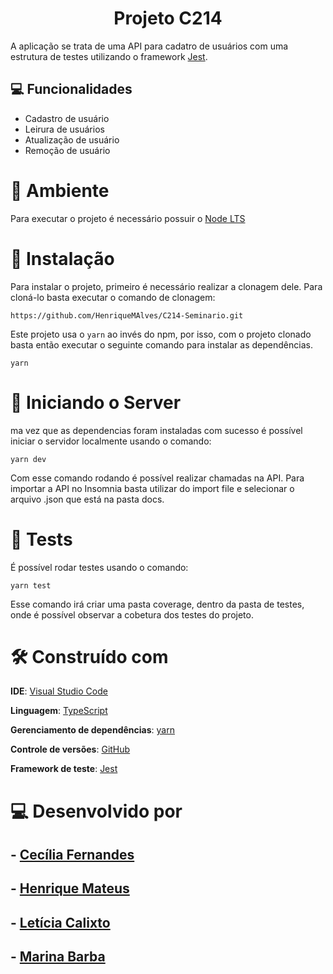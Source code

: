 <h1 align="center">Projeto C214</h1> 


A aplicação se trata de uma API para cadatro de usuários com uma estrutura de testes utilizando o framework [Jest](https://jestjs.io/).

## 💻 Funcionalidades
- Cadastro de usuário
- Leirura de usuários
- Atualização de usuário
- Remoção de usuário

# 🌳 Ambiente
Para executar o projeto é necessário possuir o [Node LTS](https://nodejs.org/en/download/)

# 🔧 Instalação
Para instalar o projeto, primeiro é necessário realizar a clonagem dele. Para cloná-lo basta executar o comando de clonagem:
```
https://github.com/HenriqueMAlves/C214-Seminario.git
```

Este projeto usa o ```yarn``` ao invés do npm, por isso, com o projeto clonado basta então executar o seguinte comando para instalar as dependências.
```
yarn
```

# 🚀 Iniciando o Server
ma vez que as dependencias foram instaladas com sucesso é possível iniciar o servidor localmente usando o comando:
```
yarn dev
```

Com esse comando rodando é possível realizar chamadas na API. Para importar a API no Insomnia basta utilizar do import file e selecionar o arquivo .json que está na pasta docs.


# 🚀 Tests
É possível rodar testes usando o comando:
```
yarn test
```

Esse comando irá criar uma pasta coverage, dentro da pasta de testes, onde é possível observar a cobetura dos testes do projeto.

# 🛠️ Construído com

**IDE**: [Visual Studio Code](https://code.visualstudio.com/)

**Linguagem**: [TypeScript](https://www.typescriptlang.org/)

**Gerenciamento de dependências**: [yarn](https://yarnpkg.com/)

**Controle de versões**: [GitHub](https://github.com/)

**Framework de teste**: [Jest](https://jestjs.io/)

# 💻 Desenvolvido por
## - [Cecília Fernandes](https://github.com/ninth-in)
## - [Henrique Mateus](https://github.com/HenriqueMAlves)
## - [Letícia Calixto](https://github.com/LeticiaCalixto)
## - [Marina Barba](https://github.com/marinabribeiro)